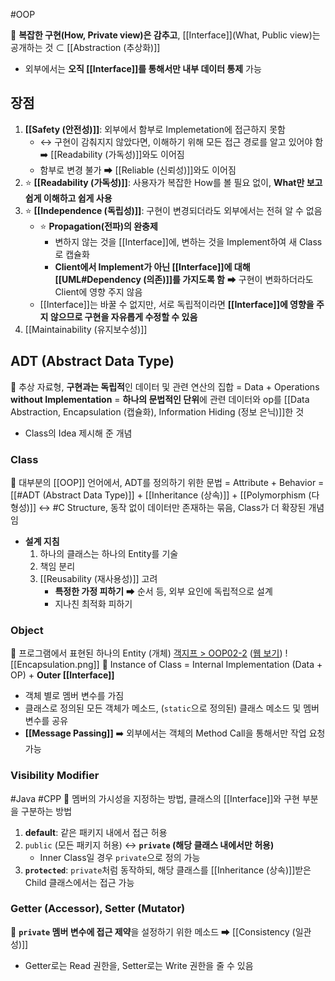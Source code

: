 #OOP 

📌 **복잡한 구현(How, Private view)은 감추고**, [[Interface]](What, Public view)는 공개하는 것 
⊂ [[Abstraction (추상화)]]
- 외부에서는 **오직 [[Interface]]를 통해서만 내부 데이터 통제** 가능 

## 장점
1. **[[Safety (안전성)]]**: 외부에서 함부로 Implemetation에 접근하지 못함
	- ↔️ 구현이 감춰지지 않았다면, 이해하기 위해 모든 접근 경로를 알고 있어야 함 ➡️ [[Readability (가독성)]]와도 이어짐
	- 함부로 변경 불가 ➡ [[Reliable (신뢰성)]]와도 이어짐 
2. ⭐ **[[Readability (가독성)]]**: 사용자가 복잡한 How를 볼 필요 없이, **What만 보고 쉽게 이해하고 쉽게 사용** 
3. ⭐ **[[Independence (독립성)]]**: 구현이 변경되더라도 외부에서는 전혀 알 수 없음
	- ⭐ **Propagation(전파)의 완충제**
		- 변하지 않는 것을 [[Interface]]에, 변하는 것을 Implement하여 새 Class로 캡슐화 
		- **Client에서 Implement가 아닌 [[Interface]]에 대해 [[UML#Dependency (의존)]]를 가지도록 함** ➡ 구현이 변화하더라도 Client에 영향 주지 않음 
	- [[Interface]]는 바꿀 수 없지만, 서로 독립적이라면 **[[Interface]]에 영향을 주지 않으므로 구현을 자유롭게 수정할 수 있음**
4. [[Maintainability (유지보수성)]]

## ADT (Abstract Data Type)
📌 추상 자료형, **구현과는 독립적**인 데이터 및 관련 연산의 집합
= Data + Operations **without Implementation**
= **하나의 문법적인 단위**에 관련 데이터와 op를 [[Data Abstraction, Encapsulation (캡슐화), Information Hiding (정보 은닉)]]한 것
- Class의 Idea 제시해 준 개념
### Class
📌 대부분의 [[OOP]] 언어에서, ADT를 정의하기 위한 문법
= Attribute + Behavior
= [[#ADT (Abstract Data Type)]] + [[Inheritance (상속)]] + [[Polymorphism (다형성)]]
↔ #C Structure, 동작 없이 데이터만 존재하는 묶음, Class가 더 확장된 개념임 
- **설계 지침**
	1. 하나의 클래스는 하나의 Entity를 기술 
	2. 책임 분리
	3. [[Reusability (재사용성)]] 고려
		- **특정한 가정 피하기** ➡ 순서 등, 외부 요인에 독립적으로 설계 
		- 지나친 최적화 피하기
### Object
📌 프로그램에서 표현된 하나의 Entity (개체)
[객지프 > OOP02-2](onenote:https://livecauac-my.sharepoint.com/personal/kay0315a_cau_ac_kr/Documents/Documents/2020%202학기%20객지프/PPT.one#OOP02-2&section-id={8BFD497C-C0A9-4038-86D3-841CFE660FB7}&page-id={5DD441D6-0057-4C2F-95B4-A494A5DAE780}&object-id={DFB8673E-466B-4EDD-9815-BD7E1EEB3EC1}&4E) ([웹 보기](https://livecauac-my.sharepoint.com/personal/kay0315a_cau_ac_kr/_layouts/OneNote.aspx?id=%2Fpersonal%2Fkay0315a_cau_ac_kr%2FDocuments%2FDocuments%2F2020%202%ED%95%99%EA%B8%B0%20%EA%B0%9D%EC%A7%80%ED%94%84&wd=target%28PPT.one%7C8BFD497C-C0A9-4038-86D3-841CFE660FB7%2FOOP02-2%7C5DD441D6-0057-4C2F-95B4-A494A5DAE780%2F%29))
![[Encapsulation.png]]
📌 Instance of Class
= Internal Implementation (Data + OP) + **Outer [[Interface]]**
- 객체 별로 멤버 변수를 가짐
- 클래스로 정의된 모든 객체가 메소드, (`static`으로 정의된) 클래스 메소드 및 멤버 변수를 공유
- **[[Message Passing]]** ➡️ 외부에서는 객체의 Method Call을 통해서만 작업 요청 가능 
### Visibility Modifier
#Java #CPP
📌 멤버의 가시성을 지정하는 방법, 클래스의 [[Interface]]와 구현 부분을 구분하는 방법
1. **default**: 같은 패키지 내에서 접근 허용 
2. `public` (모든 패키지 허용) ↔ **`private` (해당 클래스 내에서만 허용)**
	- Inner Class일 경우 `private`으로 정의 가능  
3. **`protected`**: `private`처럼 동작하되, 해당 클래스를 [[Inheritance (상속)]]받은 Child 클래스에서는 접근 가능
### Getter (Accessor), Setter (Mutator)
📌 **`private` 멤버 변수에 접근 제약**을 설정하기 위한 메소드 ➡ [[Consistency (일관성)]]
- Getter로는 Read 권한을, Setter로는 Write 권한을 줄 수 있음